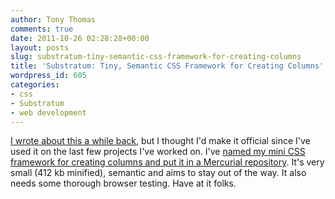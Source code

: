 ```yaml
---
author: Tony Thomas
comments: true
date: 2011-10-26 02:28:28+00:00
layout: posts
slug: substratum-tiny-semantic-css-framework-for-creating-columns
title: 'Substratum: Tiny, Semantic CSS Framework for Creating Columns'
wordpress_id: 605
categories:
- css
- Substratum
- web development
---
```


[I wrote about this a while back](http://anthonygthomas.com/2011/04/18/css-scaffolding/), but I thought I'd make it official since I've used it on the last few projects I've worked on. I've [named my mini CSS framework for creating columns and put it in a Mercurial repository](https://bitbucket.org/truetone/substratum). It's very small (412 kb minified), semantic and aims to stay out of the way. It also needs some thorough browser testing. Have at it folks.
